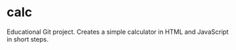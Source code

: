 # calc
Educational Git project. Creates a simple calculator in HTML and JavaScript in short steps.

